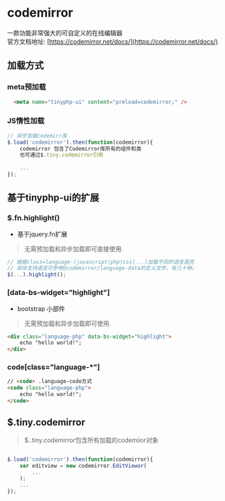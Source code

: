 codemirror
====
一款功能非常强大的可自定义的在线编辑器  
官方文档地址: [https://codemirror.net/docs/](https://codemirror.net/docs/)

## 加载方式
### meta预加载   
 
```html
  <meta name="tinyphp-ui" content="preload=codemirror;" />
```

### JS惰性加载   

```javascript
// 异步加载codemirr库
$.load('codemirror').then(function(codemirror){
    codemirror 包含了Codemirror库所有的组件和类
    也可通过$.tiny.codemirror引用
    
    ...
});
```

## 基于tinyphp-ui的扩展

### $.fn.highlight()

* 基于jquery.fn扩展
> 无需预加载和异步加载即可直接使用.   

```javascript
// 根据class=language-(javascript|php|css|...)加载不同的语言高亮
// 具体支持语言可参考@codemirror/language-data的定义文件，有几十种。
$(...).highlight();

```

### [data-bs-widget="highlight"]

* bootstrap 小部件
> 无需预加载和异步加载即可使用.  

```html
<div class="language-php" data-bs-widget="highlight">
    echo "hello world!";
</div>
```

### code[class="language-*"]

```html
// <code> .language-code方式
<code class="language-php">
    echo "hello world!";
</code>
```


## $.tiny.codemirror 
> $..tiny.codemirror包含所有加载的codemiior对象

```javascript

$.load('codemirror').then(function(codemirror){
    var editview = new codemirror.EditViewor(
        ...
    );
    ...
});

```




